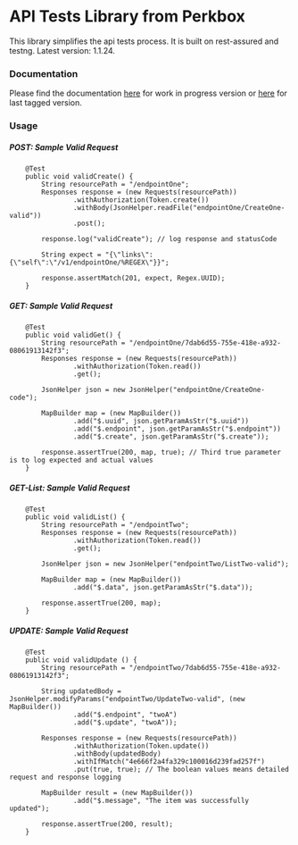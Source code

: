 # API Tests Library from Perkbox

This library simplifies the api tests process. It is built on rest-assured and testng. Latest version: 1.1.24.



### Documentation

Please find the documentation
[here](https://rawgit.com/chinenyeze/api-tests-lib/master/doc/Documentation.html) for work in progress version or
[here](https://cdn.rawgit.com/chinenyeze/api-tests-lib/1.1.24/doc/Documentation.html) for last tagged version.



### Usage

##### POST: Sample Valid Request
```
    @Test
    public void validCreate() {
        String resourcePath = "/endpointOne";
        Responses response = (new Requests(resourcePath))
                .withAuthorization(Token.create())
                .withBody(JsonHelper.readFile("endpointOne/CreateOne-valid"))
                .post();

        response.log("validCreate"); // log response and statusCode

        String expect = "{\"links\":{\"self\":\"/v1/endpointOne/%REGEX\"}}";

        response.assertMatch(201, expect, Regex.UUID);
    }
```

##### GET: Sample Valid Request
```
    @Test
    public void validGet() {
        String resourcePath = "/endpointOne/7dab6d55-755e-418e-a932-08061913142f3";
        Responses response = (new Requests(resourcePath))
                .withAuthorization(Token.read())
                .get();

        JsonHelper json = new JsonHelper("endpointOne/CreateOne-code");

        MapBuilder map = (new MapBuilder())
                .add("$.uuid", json.getParamAsStr("$.uuid"))
                .add("$.endpoint", json.getParamAsStr("$.endpoint"))
                .add("$.create", json.getParamAsStr("$.create"));

        response.assertTrue(200, map, true); // Third true parameter is to log expected and actual values
    }
```

##### GET-List: Sample Valid Request
```
    @Test
    public void validList() {
        String resourcePath = "/endpointTwo";
        Responses response = (new Requests(resourcePath))
                .withAuthorization(Token.read())
                .get();

        JsonHelper json = new JsonHelper("endpointTwo/ListTwo-valid");

        MapBuilder map = (new MapBuilder())
                .add("$.data", json.getParamAsStr("$.data"));

        response.assertTrue(200, map);
    }
```

##### UPDATE: Sample Valid Request
```
    @Test
    public void validUpdate () {
        String resourcePath = "/endpointTwo/7dab6d55-755e-418e-a932-08061913142f3";

        String updatedBody = JsonHelper.modifyParams("endpointTwo/UpdateTwo-valid", (new MapBuilder())
                .add("$.endpoint", "twoA")
                .add("$.update", "twoA"));

        Responses response = (new Requests(resourcePath))
                .withAuthorization(Token.update())
                .withBody(updatedBody)
                .withIfMatch("4e666f2a4fa329c100016d239fad257f")
                .put(true, true); // The boolean values means detailed request and response logging

        MapBuilder result = (new MapBuilder())
                .add("$.message", "The item was successfully updated");

        response.assertTrue(200, result);
    }
```


